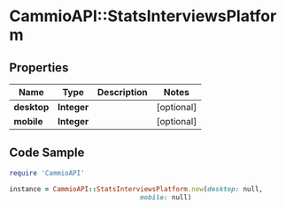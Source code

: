 # CammioAPI::StatsInterviewsPlatform

## Properties

Name | Type | Description | Notes
------------ | ------------- | ------------- | -------------
**desktop** | **Integer** |  | [optional] 
**mobile** | **Integer** |  | [optional] 

## Code Sample

```ruby
require 'CammioAPI'

instance = CammioAPI::StatsInterviewsPlatform.new(desktop: null,
                                 mobile: null)
```


